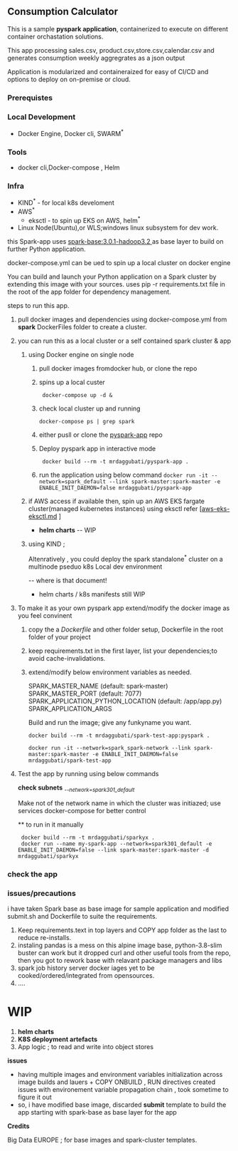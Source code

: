  ## Consumption Calculator 

This is a sample **pyspark application**, containerized to execute on different container orchastation solutions.

This app processing sales.csv, product.csv,store.csv,calendar.csv and generates consumption weekly aggregrates as a json output 

Application is modularized and containeraized for easy of CI/CD and options to deploy on on-premise or cloud.


### Prerequistes

### Local Development
* Docker Engine, Docker cli, SWARM<sup>*</sup> 
### Tools
  * docker cli,Docker-compose , Helm
### Infra
* KIND<sup>*</sup> - for local k8s develoment 
* AWS<sup>*</sup>
    * eksctl - to spin up EKS on AWS,  helm<sup>*</sup>
* Linux Node(Ubuntu),or WLS;windows linux subsystem for dev work.

this Spark-app uses [spark-base:3.0.1-hadoop3.2 ](https://github.com/MrDaggubati/Dockerfiles/tree/main/spark)  as base layer to build on further Python application. 

docker-compose.yml can be ued to spin up a local cluster on docker engine

You can build and launch your Python application on a Spark cluster by extending this image with your sources. 
uses pip -r requirements.txt file in the root of the app folder for dependency management.


steps to  run this app.

1. pull docker images and dependencies using docker-compose.yml from **spark** DockerFiles folder to create a cluster.
1. you can run this as a local cluster or a self contained spark cluster & app
   1. using Docker engine on single node

      1. pull docker images fromdocker hub, or clone the repo  
      1. spins up a local custer 

         ```  docker-compose up -d & ```

      1. check local cluster up and running 

         ```docker-compose ps | grep spark```

        1. either pusll or clone the [pyspark-app](https://github.com/mrdaggubati/pyspark-app) repo 
      1. Deploy pyspark app in interactive mode
            
         ``` docker build --rm -t mrdaggubati/pyspark-app .```
      1. run the application using below  command
         ``` docker run -it --network=spark_default --link spark-master:spark-master -e ENABLE_INIT_DAEMON=false mrdaggubati/pyspark-app ```

   1. if AWS access if available then,
      spin up an AWS EKS fargate cluster(managed kubernetes instances) using eksctl refer [[aws-eks-eksctl.md](https://github.com/mrdaggubati/pyspark-app/aws-eks-eksctl.md) ]

      * **helm charts** -- WIP
      
   1. using KIND ;

      Altenratively , you could deploy the spark standalone<sup>*</sup> cluster on a  multinode pseduo k8s Local dev environment 
      
         -- where is that document! 
      * helm charts / k8s manifests still WIP

2. To make it as your own pyspark app 
    extend/modify the docker image as you feel convinent
    1. copy the a *Dockerfile* and other folder setup, Dockerfile in the root folder of your project 
    2. keep requirements.txt in the first layer, list your dependencies;to avoid cache-invalidations.
    
    1. extend/modify below environment variables as needed.

        SPARK_MASTER_NAME (default: spark-master)
        SPARK_MASTER_PORT (default: 7077)
        SPARK_APPLICATION_PYTHON_LOCATION (default: /app/app.py)
        SPARK_APPLICATION_ARGS

        Build and run the image; give any funkyname you want.

        ```
        docker build --rm -t mrdaggubati/spark-test-app:pyspark .

        docker run -it --network=spark_spark-network --link spark-master:spark-master -e ENABLE_INIT_DAEMON=false mrdaggubati/spark-test-app
        ```
       
1. Test the app by running using below commands

   **check subnets** 
   *<sub>--network=spark301_default</sub>*

    Make not of the network name in which the cluster was initiazed; use services docker-compose for better control

    ** to run in it manually

     ```
      docker build --rm -t mrdaggubati/sparkyx .
      docker run --name my-spark-app --network=spark301_default -e ENABLE_INIT_DAEMON=false --link spark-master:spark-master -d mrdaggubati/sparkyx
   ```

### check the app

### issues/precautions
i have taken Spark base as base image for sample application and modified submit.sh and Dockerfile to suite the requirements.

1. Keep requirements.text in top layers and COPY app folder as the last to reduce re-installs.
1. instaling pandas is a mess on this alpine image base, python-3.8-slim buster can work but it dropped curl and other useful tools from the repo, then you got to rework base with relavant package managers and libs
1. spark job history server docker iages yet to be cooked/ordered/integrated from opensources.
1. ....

# WIP
  1. **helm charts**
  1. **K8S deployment artefacts**
  1. App logic ; to read and write into object stores



**issues**

* having multiple images and  environment variables initialization across image builds and lauers + COPY ONBUILD , RUN directives created issues with environement variable propagation chain , took sometime to figure it out
* so, i have modified base image, discarded **submit** template to build the app starting with spark-base as base layer for the app


**Credits**

 Big Data EUROPE ;  for base images and spark-cluster templates.

